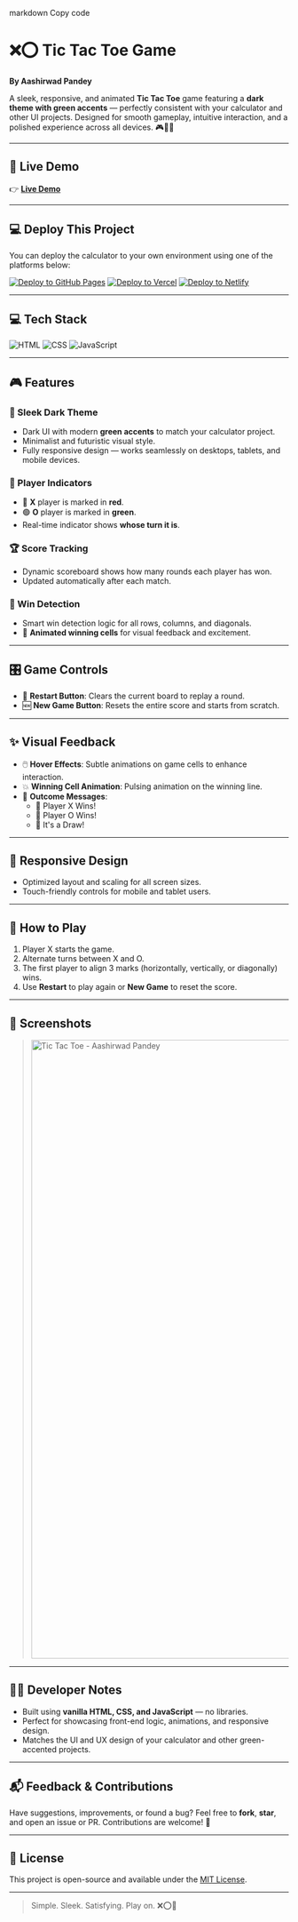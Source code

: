 markdown
Copy code
# ❌⭕ Tic Tac Toe Game

**By Aashirwad Pandey**

A sleek, responsive, and animated **Tic Tac Toe** game featuring a **dark theme with green accents** — perfectly consistent with your calculator and other UI projects. Designed for smooth gameplay, intuitive interaction, and a polished experience across all devices. 🎮🖤💚

---

## 🔗 Live Demo

👉 [**Live Demo**](https://tictactoe-theta-ivory.vercel.app/tictactoe.html)  

---

## 💻 Deploy This Project

You can deploy the calculator to your own environment using one of the platforms below:

[![Deploy to GitHub Pages](https://img.shields.io/badge/Deploy-GitHub_Pages-222?style=for-the-badge&logo=github&logoColor=white)](https://docs.github.com/en/pages)
[![Deploy to Vercel](https://vercel.com/button)](https://vercel.com/import/project)
[![Deploy to Netlify](https://www.netlify.com/img/deploy/button.svg)](https://app.netlify.com/start)

---

## 💻 Tech Stack

![HTML](https://img.shields.io/badge/HTML5-E34F26?style=for-the-badge&logo=html5&logoColor=white)
![CSS](https://img.shields.io/badge/CSS3-1572B6?style=for-the-badge&logo=css3&logoColor=white)
![JavaScript](https://img.shields.io/badge/JavaScript-F7DF1E?style=for-the-badge&logo=javascript&logoColor=black)

---

## 🎮 Features

### 🖤 Sleek Dark Theme
- Dark UI with modern **green accents** to match your calculator project.
- Minimalist and futuristic visual style.
- Fully responsive design — works seamlessly on desktops, tablets, and mobile devices.

### 👥 Player Indicators
- 🔴 **X** player is marked in **red**.
- 🟢 **O** player is marked in **green**.
- Real-time indicator shows **whose turn it is**.

### 🏆 Score Tracking
- Dynamic scoreboard shows how many rounds each player has won.
- Updated automatically after each match.

### 🧠 Win Detection
- Smart win detection logic for all rows, columns, and diagonals.
- 🎉 **Animated winning cells** for visual feedback and excitement.

---

## 🎛️ Game Controls

- 🔄 **Restart Button**: Clears the current board to replay a round.
- 🆕 **New Game Button**: Resets the entire score and starts from scratch.

---

## ✨ Visual Feedback

- 🖱️ **Hover Effects**: Subtle animations on game cells to enhance interaction.
- 💥 **Winning Cell Animation**: Pulsing animation on the winning line.
- 📣 **Outcome Messages**:
  - 🎉 Player X Wins!
  - 🎉 Player O Wins!
  - 🤝 It's a Draw!

---

## 📱 Responsive Design

- Optimized layout and scaling for all screen sizes.
- Touch-friendly controls for mobile and tablet users.

---

## 🚀 How to Play

1. Player X starts the game.
2. Alternate turns between X and O.
3. The first player to align 3 marks (horizontally, vertically, or diagonally) wins.
4. Use **Restart** to play again or **New Game** to reset the score.

---

## 📸 Screenshots

> <img width="1280" height="1114" alt="Tic Tac Toe - Aashirwad Pandey" src="https://github.com/user-attachments/assets/c088be53-d705-443c-aee6-930d109cf484" />


---

## 🧑‍💻 Developer Notes

- Built using **vanilla HTML, CSS, and JavaScript** — no libraries.
- Perfect for showcasing front-end logic, animations, and responsive design.
- Matches the UI and UX design of your calculator and other green-accented projects.

---

## 📬 Feedback & Contributions

Have suggestions, improvements, or found a bug? Feel free to **fork**, **star**, and open an issue or PR. Contributions are welcome! 🤝

---

## 📄 License

This project is open-source and available under the [MIT License](LICENSE).

---

> Simple. Sleek. Satisfying. Play on. ❌⭕💚
